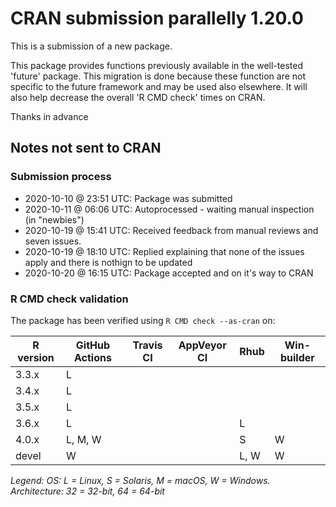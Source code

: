 # CRAN submission parallelly 1.20.0

This is a submission of a new package.

This package provides functions previously available in the well-tested 'future' package.  This migration is done because these function are not specific to the future framework and may be used also elsewhere.  It will also help decrease the overall 'R CMD check' times on CRAN.

Thanks in advance


## Notes not sent to CRAN

### Submission process

* 2020-10-10 @ 23:51 UTC: Package was submitted
* 2020-10-11 @ 06:06 UTC: Autoprocessed - waiting manual inspection (in "newbies")
* 2020-10-19 @ 15:41 UTC: Received feedback from manual reviews and seven issues.
* 2020-10-19 @ 18:10 UTC: Replied explaining that none of the issues apply and there is nothign to be updated
* 2020-10-20 @ 16:15 UTC: Package accepted and on it's way to CRAN



### R CMD check validation

The package has been verified using `R CMD check --as-cran` on:

| R version | GitHub Actions | Travis CI | AppVeyor CI | Rhub      | Win-builder |
| --------- | -------------- | --------- | ----------- | --------- | ----------- |
| 3.3.x     | L              |           |             |           |             |
| 3.4.x     | L              |           |             |           |             |
| 3.5.x     | L              |           |             |           |             |
| 3.6.x     | L              |           |             | L         |             |
| 4.0.x     | L, M, W        |           |             |        S  | W           |
| devel     |       W        |           |             | L,   W    | W           |

*Legend: OS: L = Linux, S = Solaris, M = macOS, W = Windows.  Architecture: 32 = 32-bit, 64 = 64-bit*
